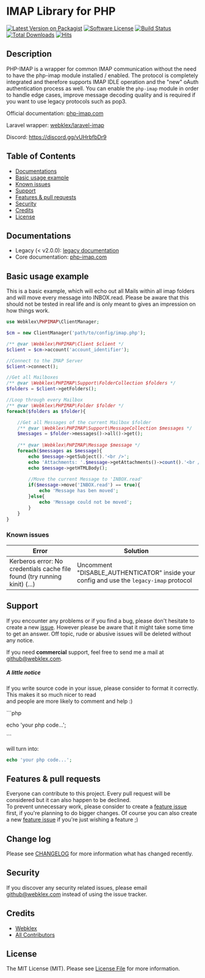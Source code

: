 
# IMAP Library for PHP

[![Latest Version on Packagist][ico-version]][link-packagist]
[![Software License][ico-license]][link-license]
[![Build Status][ico-travis]][link-scrutinizer] 
[![Total Downloads][ico-downloads]][link-downloads]
[![Hits][ico-hits]][link-hits]


## Description
PHP-IMAP is a wrapper for common IMAP communication without the need to have the php-imap module installed / enabled.
The protocol is completely integrated and therefore supports IMAP IDLE operation and the "new" oAuth authentication 
process as well.
You can enable the `php-imap` module in order to handle edge cases, improve message decoding quality and is required if 
you want to use legacy protocols such as pop3.

Official documentation: [php-imap.com](https://www.php-imap.com/)

Laravel wrapper: [webklex/laravel-imap](https://github.com/Webklex/laravel-imap)

Discord: https://discord.gg/vUHrbfbDr9

## Table of Contents
- [Documentations](#documentations)
- [Basic usage example](#basic-usage-example)
- [Known issues](#known-issues)
- [Support](#support)
- [Features & pull requests](#features--pull-requests)
- [Security](#security)
- [Credits](#credits)
- [License](#license)


## Documentations
- Legacy (< v2.0.0): [legacy documentation](https://github.com/Webklex/php-imap/tree/1.4.5)
- Core documentation: [php-imap.com](https://www.php-imap.com/)


## Basic usage example
This is a basic example, which will echo out all Mails within all imap folders
and will move every message into INBOX.read. Please be aware that this should not be
tested in real life and is only meant to gives an impression on how things work.

```php
use Webklex\PHPIMAP\ClientManager;

$cm = new ClientManager('path/to/config/imap.php');

/** @var \Webklex\PHPIMAP\Client $client */
$client = $cm->account('account_identifier');

//Connect to the IMAP Server
$client->connect();

//Get all Mailboxes
/** @var \Webklex\PHPIMAP\Support\FolderCollection $folders */
$folders = $client->getFolders();

//Loop through every Mailbox
/** @var \Webklex\PHPIMAP\Folder $folder */
foreach($folders as $folder){

    //Get all Messages of the current Mailbox $folder
    /** @var \Webklex\PHPIMAP\Support\MessageCollection $messages */
    $messages = $folder->messages()->all()->get();
    
    /** @var \Webklex\PHPIMAP\Message $message */
    foreach($messages as $message){
        echo $message->getSubject().'<br />';
        echo 'Attachments: '.$message->getAttachments()->count().'<br />';
        echo $message->getHTMLBody();
        
        //Move the current Message to 'INBOX.read'
        if($message->move('INBOX.read') == true){
            echo 'Message has ben moved';
        }else{
            echo 'Message could not be moved';
        }
    }
}
```


### Known issues 
| Error                                                                     | Solution                                                   | 
| ------------------------------------------------------------------------- | ---------------------------------------------------------- | 
| Kerberos error: No credentials cache file found (try running kinit) (...) | Uncomment "DISABLE_AUTHENTICATOR" inside your config and use the `legacy-imap` protocol | 

 
## Support 
If you encounter any problems or if you find a bug, please don't hesitate to create a new [issue](https://github.com/Webklex/php-imap/issues). 
However please be aware that it might take some time to get an answer. 
Off topic, rude or abusive issues will be deleted without any notice. 
 
If you need **commercial** support, feel free to send me a mail at github@webklex.com.  
 
 
##### A little notice 
If you write source code in your issue, please consider to format it correctly. This makes it so much nicer to read  
and people are more likely to comment and help :) 
 
&#96;&#96;&#96;php 

echo 'your php code...'; 
 
&#96;&#96;&#96; 
 
will turn into: 
```php 
echo 'your php code...'; 
``` 
 
  
## Features & pull requests 
Everyone can contribute to this project. Every pull request will be considered but it can also happen to be declined.  
To prevent unnecessary work, please consider to create a [feature issue](https://github.com/Webklex/php-imap/issues/new?template=feature_request.md)  
first, if you're planning to do bigger changes. Of course you can also create a new [feature issue](https://github.com/Webklex/php-imap/issues/new?template=feature_request.md) 
if you're just wishing a feature ;)   


## Change log
Please see [CHANGELOG][link-changelog] for more information what has changed recently.


## Security
If you discover any security related issues, please email github@webklex.com instead of using the issue tracker.


## Credits
- [Webklex][link-author]
- [All Contributors][link-contributors]


## License
The MIT License (MIT). Please see [License File][link-license] for more information.


[ico-version]: https://img.shields.io/packagist/v/Webklex/php-imap.svg?style=flat-square
[ico-license]: https://img.shields.io/badge/license-MIT-brightgreen.svg?style=flat-square
[ico-travis]: https://img.shields.io/travis/Webklex/php-imap/master.svg?style=flat-square
[ico-scrutinizer]: https://img.shields.io/scrutinizer/coverage/g/Webklex/php-imap.svg?style=flat-square
[ico-code-quality]: https://img.shields.io/scrutinizer/g/Webklex/php-imap.svg?style=flat-square
[ico-downloads]: https://img.shields.io/packagist/dt/Webklex/php-imap.svg?style=flat-square
[ico-build]: https://img.shields.io/scrutinizer/build/g/Webklex/php-imap/master?style=flat-square
[ico-quality]: https://img.shields.io/scrutinizer/quality/g/Webklex/php-imap/master?style=flat-square
[ico-hits]: https://hits.webklex.com/svg/webklex/php-imap

[link-packagist]: https://packagist.org/packages/Webklex/php-imap
[link-travis]: https://travis-ci.org/Webklex/php-imap
[link-scrutinizer]: https://scrutinizer-ci.com/g/Webklex/php-imap/code-structure
[link-code-quality]: https://scrutinizer-ci.com/g/Webklex/php-imap
[link-downloads]: https://packagist.org/packages/Webklex/php-imap
[link-author]: https://github.com/webklex
[link-contributors]: https://github.com/Webklex/php-imap/graphs/contributors
[link-license]: https://github.com/Webklex/php-imap/blob/master/LICENSE
[link-changelog]: https://github.com/Webklex/php-imap/blob/master/CHANGELOG.md
[link-jetbrains]: https://www.jetbrains.com
[link-hits]: https://hits.webklex.com
